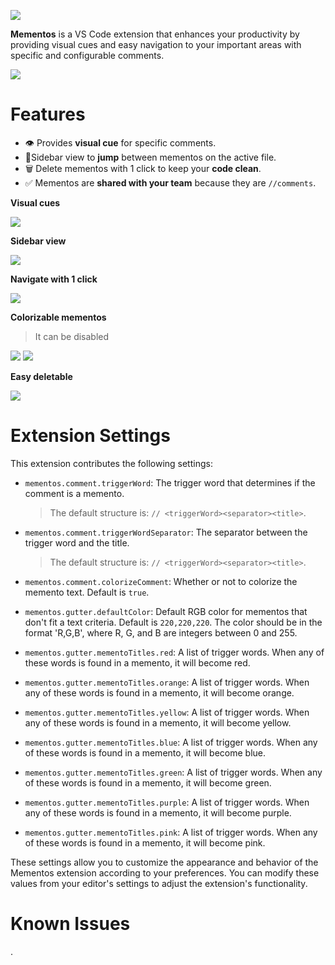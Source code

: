 ![](https://i.imgur.com/bbvOhml.png)

**Mementos** is a VS Code extension that enhances your productivity by providing visual cues and easy navigation to your important areas with specific and configurable comments.

![](https://i.gyazo.com/24d622ca990c4355ee0fe9e2db33fce0.gif)

# Features

- 👁️ Provides **visual cue** for specific comments.
- 🦘Sidebar view to **jump** between mementos on the active file.
- 🗑️ Delete mementos with 1 click to keep your **code clean**.
- ✅ Mementos are **shared with your team** because they are `//comments`.


**Visual cues**

![](https://i.imgur.com/sckirt5.png)

**Sidebar view**

![](https://i.imgur.com/qvWlQ7P.png)

**Navigate with 1 click**

![](https://i.imgur.com/eiSOZQ6.gif)

**Colorizable mementos**

> It can be disabled

![](https://i.imgur.com/0sTbeUe.png)
![](https://i.imgur.com/QJcBSGD.png)

**Easy deletable**

![](https://i.imgur.com/kjjgwUZ.gif)



# Extension Settings

This extension contributes the following settings:

- `mementos.comment.triggerWord`: The trigger word that determines if the comment is a memento. 
	> The default structure is: `// <triggerWord><separator><title>`.

- `mementos.comment.triggerWordSeparator`: The separator between the trigger word and the title.
	> The default structure is: `// <triggerWord><separator><title>`.

- `mementos.comment.colorizeComment`: Whether or not to colorize the memento text. Default is `true`.
 
- `mementos.gutter.defaultColor`: Default RGB color for mementos that don't fit a text criteria. Default is `220,220,220`. The color should be in the format 'R,G,B', where R, G, and B are integers between 0 and 255.
 
- `mementos.gutter.mementoTitles.red`: A list of trigger words. When any of these words is found in a memento, it will become red.
 
- `mementos.gutter.mementoTitles.orange`: A list of trigger words. When any of these words is found in a memento, it will become orange.
 
- `mementos.gutter.mementoTitles.yellow`: A list of trigger words. When any of these words is found in a memento, it will become yellow.
 
- `mementos.gutter.mementoTitles.blue`: A list of trigger words. When any of these words is found in a memento, it will become blue.
 
- `mementos.gutter.mementoTitles.green`: A list of trigger words. When any of these words is found in a memento, it will become green.
  
- `mementos.gutter.mementoTitles.purple`: A list of trigger words. When any of these words is found in a memento, it will become purple.
  
- `mementos.gutter.mementoTitles.pink`: A list of trigger words. When any of these words is found in a memento, it will become pink.


These settings allow you to customize the appearance and behavior of the Mementos extension according to your preferences. You can modify these values from your editor's settings to adjust the extension's functionality.

# Known Issues

.
